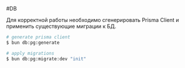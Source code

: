 #DB

Для корректной работы необходимо сгенерировать Prisma Client и применить существующие миграции к БД.

```bash
# generate prisma client
$ bun db:pg:generate

# apply migrations
$ bun db:pg:migrate:dev "init"
```
